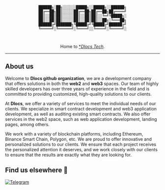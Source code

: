 <div align="center">

```


██████╗░██╗░░░░░░█████╗░░█████╗░░██████╗
██╔══██╗██║░░░░░██╔══██╗██╔══██╗██╔════╝
██║░░██║██║░░░░░██║░░██║██║░░╚═╝╚█████╗░
██║░░██║██║░░░░░██║░░██║██║░░██╗░╚═══██╗
██████╔╝███████╗╚█████╔╝╚█████╔╝██████╔╝
╚═════╝░╚══════╝░╚════╝░░╚════╝░╚═════╝░



```

Home to [**Dlocs Tech*](https://dlocs.tech/).

---

</div>

## About us

Welcome to **Dlocs github organization**, we are a development company that offers solutions in both the **web2** and **web3** spaces. Our team of highly skilled developers has over three years of experience in the field and is committed to providing customized, high-quality solutions to our clients.

At **Dlocs**, we offer a variety of services to meet the individual needs of our clients. We specialize in smart contract development and web3 application development, as well as auditing existing smart contracts. We also offer services in the web2 space, such as web application development, landing pages, among others.

We work with a variety of blockchain platforms, including Ethereum, Binance Smart Chain, Polygon, etc. We are proud to offer innovative and personalized solutions to our clients. We ensure that each project receives the personalized attention it deserves, and we work closely with our clients to ensure that the results are exactly what they are looking for.

## Find us elsewhere 🙋

[![Telegram](https://img.shields.io/badge/Telegram-2CA5E0?style=for-the-badge&logo=telegram&logoColor=white)](https://t.me/LR_Dlocs)
